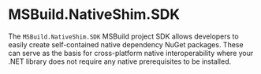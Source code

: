 # MSBuild.NativeShim.SDK

The `MSBuild.NativeShim.SDK` MSBuild project SDK allows developers to easily create self-contained native dependency NuGet packages. These can serve as the basis for cross-platform native interoperability where your .NET library does not require any native prerequisites to be installed.
